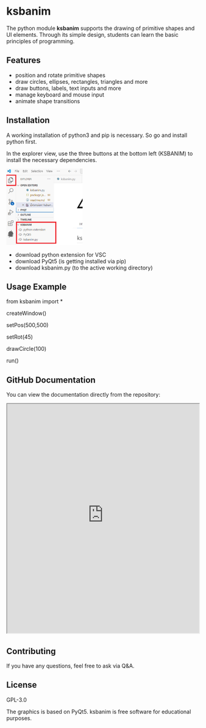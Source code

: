 # ksbanim

The python module **ksbanim** supports the drawing of primitive shapes and UI elements. Through its simple design, students can learn the basic principles of programming.

## Features

* position and rotate primitive shapes
* draw circles, ellipses, rectangles, triangles and more
* draw buttons, labels, text inputs and more
* manage keyboard and mouse input
* animate shape transitions

## Installation

A working installation of python3 and pip is necessary. So go and install python first.

In the explorer view, use the three buttons at the bottom left (KSBANIM) to install the necessary dependencies.

<img src="https://raw.githubusercontent.com/tunnelrind/ksbanim/4661cfacc0b00a21fbcded36300b883c65a80a2a/images/screenshot.png" alt="screenshot" width="200"/>


* download python extension for VSC
* download PyQt5 (is getting installed via pip)
* download ksbanim.py (to the active working directory)

## Usage Example

from ksbanim import *

createWindow()

setPos(500,500)

setRot(45)

drawCircle(100)

run()

## GitHub Documentation

You can view the documentation directly from the repository:

<iframe src="https://raw.githubusercontent.com/your-username/your-repo/main/docs/index.html" width="100%" height="600px"></iframe>

## Contributing

If you have any questions, feel free to ask via Q&A.

## License

GPL-3.0 

The graphics is based on PyQt5. ksbanim is free software for educational purposes.